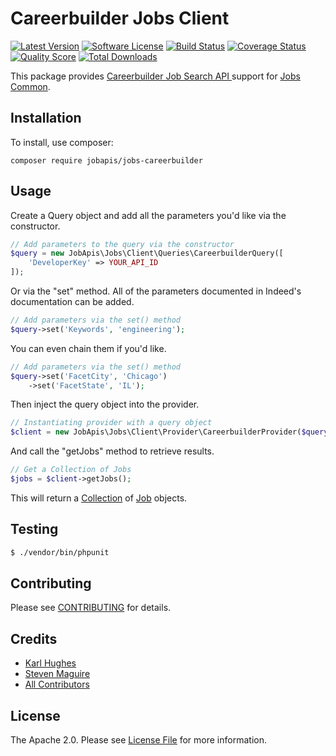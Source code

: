 # Careerbuilder Jobs Client

[![Latest Version](https://img.shields.io/github/release/jobapis/jobs-careerbuilder.svg?style=flat-square)](https://github.com/jobapis/jobs-careerbuilder/releases)
[![Software License](https://img.shields.io/badge/license-APACHE%202.0-brightgreen.svg?style=flat-square)](LICENSE.md)
[![Build Status](https://img.shields.io/travis/jobapis/jobs-careerbuilder/master.svg?style=flat-square&1)](https://travis-ci.org/jobapis/jobs-careerbuilder)
[![Coverage Status](https://img.shields.io/scrutinizer/coverage/g/jobapis/jobs-careerbuilder.svg?style=flat-square)](https://scrutinizer-ci.com/g/jobapis/jobs-careerbuilder/code-structure)
[![Quality Score](https://img.shields.io/scrutinizer/g/jobapis/jobs-careerbuilder.svg?style=flat-square)](https://scrutinizer-ci.com/g/jobapis/jobs-careerbuilder)
[![Total Downloads](https://img.shields.io/packagist/dt/jobapis/jobs-careerbuilder.svg?style=flat-square)](https://packagist.org/packages/jobapis/jobs-careerbuilder)

This package provides [Careerbuilder Job Search API ](http://api.careerbuilder.com/Search/jobsearch/jobsearchinfo.aspx)
support for [Jobs Common](https://github.com/jobapis/jobs-common).

## Installation

To install, use composer:

```
composer require jobapis/jobs-careerbuilder
```

## Usage

Create a Query object and add all the parameters you'd like via the constructor.
 
```php
// Add parameters to the query via the constructor
$query = new JobApis\Jobs\Client\Queries\CareerbuilderQuery([
    'DeveloperKey' => YOUR_API_ID
]);
```

Or via the "set" method. All of the parameters documented in Indeed's documentation can be added.

```php
// Add parameters via the set() method
$query->set('Keywords', 'engineering');
```

You can even chain them if you'd like.

```php
// Add parameters via the set() method
$query->set('FacetCity', 'Chicago')
    ->set('FacetState', 'IL');
```
 
Then inject the query object into the provider.

```php
// Instantiating provider with a query object
$client = new JobApis\Jobs\Client\Provider\CareerbuilderProvider($query);
```

And call the "getJobs" method to retrieve results.

```php
// Get a Collection of Jobs
$jobs = $client->getJobs();
```

This will return a [Collection](https://github.com/jobapis/jobs-common/blob/master/src/Collection.php) of [Job](https://github.com/jobapis/jobs-common/blob/master/src/Job.php) objects.

## Testing

``` bash
$ ./vendor/bin/phpunit
```

## Contributing

Please see [CONTRIBUTING](https://github.com/jobapis/jobs-careerbuilder/blob/master/CONTRIBUTING.md) for details.

## Credits

- [Karl Hughes](https://github.com/karllhughes)
- [Steven Maguire](https://github.com/stevenmaguire)
- [All Contributors](https://github.com/jobapis/jobs-careerbuilder/contributors)

## License

The Apache 2.0. Please see [License File](https://github.com/jobapis/jobs-careerbuilder/blob/master/LICENSE) for more information.
